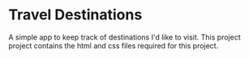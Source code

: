 # Travel Destinations

A simple app to keep track of destinations I'd like to visit.
This project project contains the html and css files required for this project.
